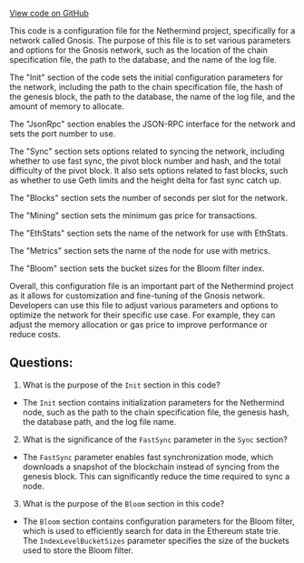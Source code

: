 [View code on GitHub](https://github.com/NethermindEth/nethermind/src/Nethermind/Nethermind.Runner/configs/gnosis.cfg)

This code is a configuration file for the Nethermind project, specifically for a network called Gnosis. The purpose of this file is to set various parameters and options for the Gnosis network, such as the location of the chain specification file, the path to the database, and the name of the log file. 

The "Init" section of the code sets the initial configuration parameters for the network, including the path to the chain specification file, the hash of the genesis block, the path to the database, the name of the log file, and the amount of memory to allocate. 

The "JsonRpc" section enables the JSON-RPC interface for the network and sets the port number to use. 

The "Sync" section sets options related to syncing the network, including whether to use fast sync, the pivot block number and hash, and the total difficulty of the pivot block. It also sets options related to fast blocks, such as whether to use Geth limits and the height delta for fast sync catch up. 

The "Blocks" section sets the number of seconds per slot for the network. 

The "Mining" section sets the minimum gas price for transactions. 

The "EthStats" section sets the name of the network for use with EthStats. 

The "Metrics" section sets the name of the node for use with metrics. 

The "Bloom" section sets the bucket sizes for the Bloom filter index. 

Overall, this configuration file is an important part of the Nethermind project as it allows for customization and fine-tuning of the Gnosis network. Developers can use this file to adjust various parameters and options to optimize the network for their specific use case. For example, they can adjust the memory allocation or gas price to improve performance or reduce costs.
## Questions: 
 1. What is the purpose of the `Init` section in this code?
- The `Init` section contains initialization parameters for the Nethermind node, such as the path to the chain specification file, the genesis hash, the database path, and the log file name.

2. What is the significance of the `FastSync` parameter in the `Sync` section?
- The `FastSync` parameter enables fast synchronization mode, which downloads a snapshot of the blockchain instead of syncing from the genesis block. This can significantly reduce the time required to sync a node.

3. What is the purpose of the `Bloom` section in this code?
- The `Bloom` section contains configuration parameters for the Bloom filter, which is used to efficiently search for data in the Ethereum state trie. The `IndexLevelBucketSizes` parameter specifies the size of the buckets used to store the Bloom filter.